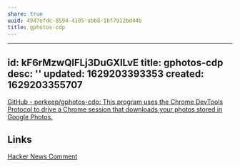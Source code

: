 ```yaml
---
share: true
uuid: 4947efdc-8594-4105-abb8-1bf7912bd44b
title: gphotos-cdp
---
```

---
id: kF6rMzwQlFLj3DuGXlLvE
title: gphotos-cdp
desc: ''
updated: 1629203393353
created: 1629203355707
---

[GitHub - perkeep/gphotos-cdp: This program uses the Chrome DevTools Protocol to drive a Chrome session that downloads your photos stored in Google Photos.](https://github.com/perkeep/gphotos-cdp)

## Links

[Hacker News Comment](https://news.ycombinator.com/item?id=25593769)
